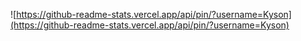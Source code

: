 ![https://github-readme-stats.vercel.app/api/pin/?username=Kyson](https://github-readme-stats.vercel.app/api/pin/?username=Kyson)
